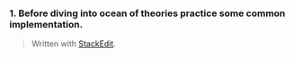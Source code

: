 
### 1. Before diving into ocean of theories practice some common implementation.

> Written with [StackEdit](https://stackedit.io/).
<!--stackedit_data:
eyJoaXN0b3J5IjpbMTM0NjI0MTY4NF19
-->